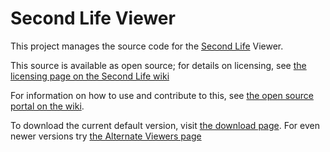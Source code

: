 Second Life Viewer
====================
 
This project manages the source code for the
[Second Life](https://www.secondlife.com) Viewer.

This source is available as open source; for details on licensing, see
[the licensing page on the Second Life wiki](https://wiki.secondlife.com/wiki/Linden_Lab_Official:Second_Life_Viewer_Licensing_Program)

For information on how to use and contribute to this, see
[the open source portal on the wiki](https://wiki.secondlife.com/wiki/Open_Source_Portal).

To download the current default version, visit
[the download page](https://secondlife.com/support/downloads). For
even newer versions try
[the Alternate Viewers page](https://wiki.secondlife.com/wiki/Linden_Lab_Official:Alternate_Viewers)


